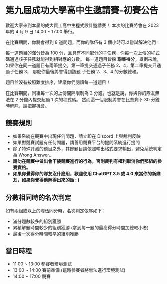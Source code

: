 # 第九屆成功大學高中生邀請賽-初賽公告

歡迎大家來到本屆的成大資工高中生程式設計邀請賽！
本次的比賽將會在 2023 年的 4 月 9 日 14:00 ~ 17:00 舉行。

在比賽期間，你將會得到 8 道問題，而你的隊伍有 3 個小時可以嘗試解決他們！

每一道題目的滿分皆為 100 分，且具有不同配分的子任務，你每一次上傳的程式碼通過該子任務就能得到相對應的分數。
每一道題目皆採 **聯集得分**，舉例來說，如果你在同一道題目有兩筆提交，第一筆提交通過子任務 2、4，第二筆提交只通過子任務 3，
那麼你最後將會得到該題 子任務 2、3、4 的分數總和。

題目並沒有按照難度排序，建議你們閱讀每一道題目！

在比賽期間，同組每一次的上傳間隔限制為 2 分鐘，也就是說，你與你的隊友無法在 2 分鐘內提交超過 1 次的程式碼。
然而這一個限制將會在比賽剩下 30 分鐘時解除，請把握機會。

## 競賽規則

- 如果系統在競賽中出現任何問題，請立即在 Discord 上與裁判反映
- 如果對競賽試題有任何問題，請善用競賽平台的提問系統進行提問
- 除了特殊評測的題目之外，其餘題目請依照輸出格式要求輸出，避免系統判定為 Wrong Answer。
- **請勿在競賽中做出會干擾競賽進行的行為，否則裁判有權利取消你們那組的參賽資格。**
- **如果你覺得你的隊友沒什麼用，歡迎使用 ChatGPT 3.5 或 4.0 來當你的新隊友，如果你覺得他解得出來的話 : )**

## 分數相同時的名次判定

如有兩組或以上的隊伍同分時，名次判定依序如下：

- 滿分題數較多的組別獲勝
- 累積解題時間較少的組別獲勝 (拿到每一題的最高得分時間加總較小者)
- 最後一次得分時間較早的組別獲勝

## 當日時程

- 11:00 ~ 13:00 參賽者環境測試
- 13:00 ~ 14:00 賽前準備 (這時參賽者將無法進行環境測試)
- 14:00 ~ 17:00 競賽
